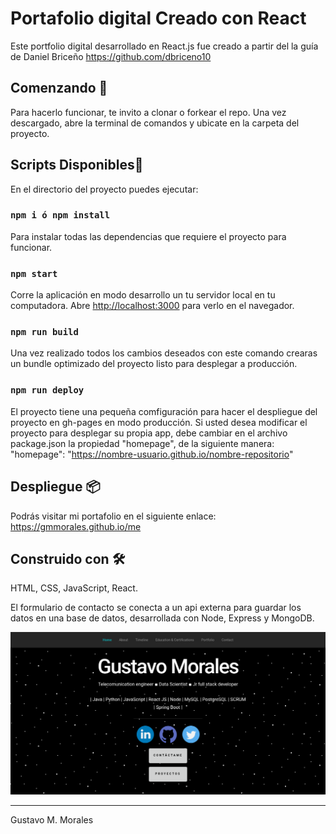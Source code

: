 # Portafolio digital Creado con React

Este portfolio digital desarrollado en React.js fue creado a partir del la guía de Daniel Briceño
https://github.com/dbriceno10

## Comenzando 🚀

Para hacerlo funcionar, te invito a clonar o forkear el repo. Una vez descargado, abre la terminal de comandos y ubicate en la carpeta del proyecto.

## Scripts Disponibles📌

En el directorio del proyecto puedes ejecutar:

### `npm i ó npm install`
Para instalar todas las dependencias que requiere el proyecto para funcionar.

### `npm start`

Corre la aplicación en modo desarrollo un tu servidor local en tu computadora.
Abre [http://localhost:3000](http://localhost:3000) para verlo en el navegador.

### `npm run build`

Una vez realizado todos los cambios deseados con este comando crearas un bundle optimizado del proyecto listo para desplegar a producción.

### `npm run deploy`

El proyecto tiene una pequeña comfiguración para hacer el despliegue del proyecto en gh-pages en modo producción. Si usted desea modificar el proyecto para desplegar su propia app, debe cambiar en el archivo package.json la propiedad "homepage", de la siguiente manera: "homepage": "https://nombre-usuario.github.io/nombre-repositorio"

## Despliegue 📦

Podrás visitar mi portafolio en el siguiente enlace: https://gmmorales.github.io/me

## Construido con 🛠️

HTML, CSS, JavaScript, React.

El formulario de contacto se conecta a un api externa para guardar los datos en una base de datos, desarrollada con Node, Express y MongoDB.

<img src="./public/home-portfolio.png"/>

---
Gustavo M. Morales
